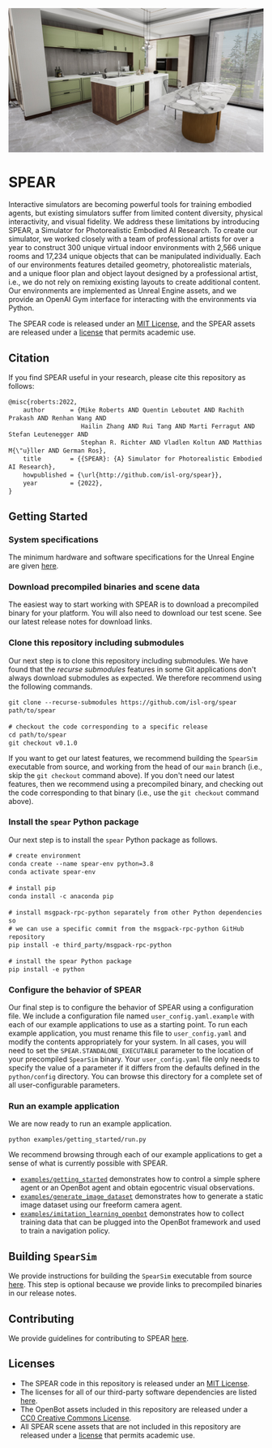 ![SPEAR](docs/images/teaser_web.jpg "SPEAR")

# SPEAR

Interactive simulators are becoming powerful tools for training embodied agents, but existing simulators suffer from limited content diversity, physical interactivity, and visual fidelity. We address these limitations by introducing SPEAR, a Simulator for Photorealistic Embodied AI Research. To create our simulator, we worked closely with a team of professional artists for over a year to construct 300 unique virtual indoor environments with 2,566 unique rooms and 17,234 unique objects that can be manipulated individually. Each of our environments features detailed geometry, photorealistic materials, and a unique floor plan and object layout designed by a professional artist, i.e., we do not rely on remixing existing layouts to create additional content. Our environments are implemented as Unreal Engine assets, and we provide an OpenAI Gym interface for interacting with the environments via Python.

The SPEAR code is released under an [MIT License](LICENSE.txt), and the SPEAR assets are released under a [license](LICENSE_ASSETS.txt) that permits academic use.

## Citation

If you find SPEAR useful in your research, please cite this repository as follows:

```
@misc{roberts:2022,
    author       = {Mike Roberts AND Quentin Leboutet AND Rachith Prakash AND Renhan Wang AND
                    Hailin Zhang AND Rui Tang AND Marti Ferragut AND Stefan Leutenegger AND
                    Stephan R. Richter AND Vladlen Koltun AND Matthias M{\"u}ller AND German Ros},
    title        = {{SPEAR}: {A} Simulator for Photorealistic Embodied AI Research},
    howpublished = {\url{http://github.com/isl-org/spear}},
    year         = {2022},
}
```

## Getting Started

### System specifications

The minimum hardware and software specifications for the Unreal Engine are given [here](http://docs.unrealengine.com/4.26/en-US/Basics/RecommendedSpecifications).

### Download precompiled binaries and scene data

The easiest way to start working with SPEAR is to download a precompiled binary for your platform. You will also need to download our test scene. See our latest release notes for download links.

### Clone this repository including submodules

Our next step is to clone this repository including submodules. We have found that the _recurse submodules_ features in some Git applications don't always download submodules as expected. We therefore recommend using the following commands.

```console
git clone --recurse-submodules https://github.com/isl-org/spear path/to/spear

# checkout the code corresponding to a specific release
cd path/to/spear
git checkout v0.1.0
```

If you want to get our latest features, we recommend building the `SpearSim` executable from source, and working from the head of our `main` branch (i.e., skip the `git checkout` command above). If you don't need our latest features, then we recommend using a precompiled binary, and checking out the code corresponding to that binary (i.e., use the `git checkout` command above).

### Install the `spear` Python package

Our next step is to install the `spear` Python package as follows.

```console
# create environment
conda create --name spear-env python=3.8
conda activate spear-env

# install pip
conda install -c anaconda pip

# install msgpack-rpc-python separately from other Python dependencies so
# we can use a specific commit from the msgpack-rpc-python GitHub repository
pip install -e third_party/msgpack-rpc-python

# install the spear Python package
pip install -e python
```

### Configure the behavior of SPEAR

Our final step is to configure the behavior of SPEAR using a configuration file. We include a configuration file named `user_config.yaml.example` with each of our example applications to use as a starting point. To run each example application, you must rename this file to `user_config.yaml` and modify the contents appropriately for your system. In all cases, you will need to set the `SPEAR.STANDALONE_EXECUTABLE` parameter to the location of your precompiled `SpearSim` binary. Your `user_config.yaml` file only needs to specify the value of a parameter if it differs from the defaults defined in the `python/config` directory. You can browse this directory for a complete set of all user-configurable parameters.

### Run an example application

We are now ready to run an example application.

```console
python examples/getting_started/run.py
```

We recommend browsing through each of our example applications to get a sense of what is currently possible with SPEAR.
  - [`examples/getting_started`](examples/getting_started) demonstrates how to control a simple sphere agent or an OpenBot agent and obtain egocentric visual observations.
  - [`examples/generate_image_dataset`](examples/generate_image_dataset) demonstrates how to generate a static image dataset using our freeform camera agent.
  - [`examples/imitation_learning_openbot`](examples/imitation_learning_openbot) demonstrates how to collect training data that can be plugged into the OpenBot framework and used to train a navigation policy.

## Building `SpearSim`

We provide instructions for building the `SpearSim` executable from source [here](docs/building_spearsim.md). This step is optional because we provide links to precompiled binaries in our release notes.

## Contributing

We provide guidelines for contributing to SPEAR [here](CONTRIBUTING.md).

## Licenses

- The SPEAR code in this repository is released under an [MIT License](LICENSE.txt).
- The licenses for all of our third-party software dependencies are listed [here](ACKNOWLEDGMENTS.txt).
- The OpenBot assets included in this repository are released under a [CC0 Creative Commons License](http://creativecommons.org/publicdomain/zero/1.0).
- All SPEAR scene assets that are not included in this repository are released under a [license](LICENSE_ASSETS.txt) that permits academic use.
